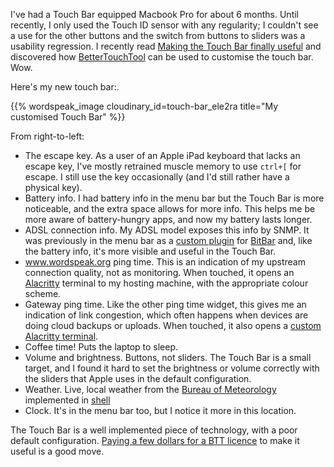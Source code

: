<!--
.. title: Making the Touch Bar useful
.. slug: making-the-touch-bar-useful
.. date: 2018-05-12 06:58:50 UTC+10:00
.. tags: Technology
.. category: 
.. link: 
.. description: 
.. spellcheck_exceptions: BetterTouchTool,BTT,ADSL,SNMP,BitBar,ctrl,Alacritty
.. type: text
-->

I've had a Touch Bar equipped Macbook Pro for about 6 months. Until recently, I only used the Touch ID sensor with any regularity; I couldn't see a use for the other buttons and the switch from buttons to sliders was a usability regression. I recently read [Making the Touch Bar finally useful](http://vas3k.com/blog/touchbar/) and discovered how [BetterTouchTool](https://folivora.ai/) can be used to customise the touch bar. Wow.

Here's my new touch bar:.

{{% wordspeak_image cloudinary_id=touch-bar_ele2ra title="My customised Touch Bar" %}}

From right-to-left:

* The escape key. As a user of an Apple iPad keyboard that lacks an escape key, I've mostly retrained muscle memory to use `ctrl+[` for escape. I still use the key occasionally (and I'd still rather have a physical key).
* Battery info. I had battery info in the menu bar but the Touch Bar is more noticeable, and the extra space allows for more info. This helps me be more aware of battery-hungry apps, and now my battery lasts longer.
* ADSL connection info. My ADSL model exposes this info by SNMP. It was previously in the menu bar as a [custom plugin](https://github.com/edwinsteele/bitbar-plugins/blob/13752ceb419d07bf7b6cf1f32d709ba06f7b4a10/Network/wan_status.10m.sh) for [BitBar](https://getbitbar.com/) and, like the battery info, it's more visible and useful in the Touch Bar.
* www.wordspeak.org ping time. This is an indication of my upstream connection quality, not as monitoring. When touched, it opens an [Alacritty](https://github.com/jwilm/alacritty) terminal to my hosting machine, with the appropriate colour scheme.
* Gateway ping time. Like the other ping time widget, this gives me an indication of link congestion, which often happens when devices are doing cloud backups or uploads. When touched, it also opens a [custom Alacritty terminal](https://github.com/edwinsteele/dotfiles/blob/master/alacritty-gateway.yml).
* Coffee time! Puts the laptop to sleep.
* Volume and brightness. Buttons, not sliders. The Touch Bar is a small target, and I found it hard to set the brightness or volume correctly with the sliders that Apple uses in the default configuration.
* Weather. Live, local weather from the [Bureau of Meteorology](https://www.bom.gov.au) implemented in [shell](https://github.com/edwinsteele/dotfiles/blob/master/btt-weather.sh)
* Clock. It's in the menu bar too, but I notice it more in this location.


The Touch Bar is a well implemented piece of technology, with a poor default configuration. [Paying a few dollars for a BTT licence](https://www.folivora.ai/buy) to make it useful is a good move.